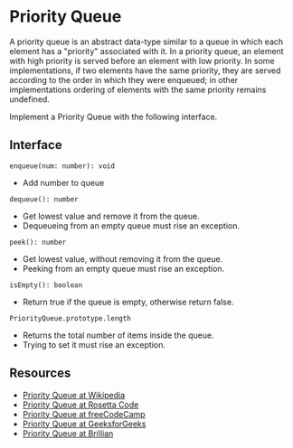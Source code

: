 # Priority Queue

A priority queue is an abstract data-type similar to a queue in which each
element has a "priority" associated with it. In a priority queue, an element
with high priority is served before an element with low priority. In some
implementations, if two elements have the same priority, they are served
according to the order in which they were enqueued; in other implementations
ordering of elements with the same priority remains undefined.

Implement a Priority Queue with the following interface.

## Interface

```enqueue(num: number): void```

- Add number to queue

```dequeue(): number```

- Get lowest value and remove it from the queue.
- Dequeueing from an empty queue must rise an exception.

```peek(): number```

- Get lowest value, without removing it from the queue.
- Peeking from an empty queue must rise an exception.

```isEmpty(): boolean```

- Return true if the queue is empty, otherwise return false.

```PriorityQueue.prototype.length```

- Returns the total number of items inside the queue.
- Trying to set it must rise an exception.

## Resources

- [Priority Queue at Wikipedia][1]
- [Priority Queue at Rosetta Code][2]
- [Priority Queue at freeCodeCamp][3]
- [Priority Queue at GeeksforGeeks][4]
- [Priority Queue at Brillian][5]

[1]: https://en.wikipedia.org/wiki/Priority_queue
[2]: https://rosettacode.org/wiki/Priority_queue
[3]: https://www.freecodecamp.org/learn/coding-interview-prep/data-structures/create-a-priority-queue-class
[4]: https://www.geeksforgeeks.org/priority-queue-set-1-introduction/
[5]: https://brilliant.org/wiki/priority-queues/
